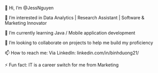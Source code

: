 👋 Hi, I’m @JessNguyen

👀 I’m interested in Data Analytics | Research Assistant | Software & Marketing Innovator

🌱 I’m currently learning Java / Mobile application development

💞️ I’m looking to collaborate on projects to help me build my proficiency

📫 How to reach me: Via LinkedIn: linkedin.com/in/binhduong21/

⚡ Fun fact: IT is a career switch for me from Marketing
